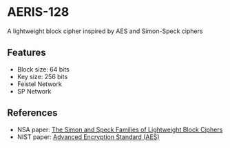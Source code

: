 
# AERIS-128

A lightweight block cipher inspired by AES and Simon-Speck ciphers

## Features

- Block size: 64 bits
- Key size: 256 bits
- Feistel Network
- SP Network

## References

- NSA paper: [The Simon and Speck Families of Lightweight Block Ciphers](https://eprint.iacr.org/2013/404.pdf)
- NIST paper: [Advanced Encryption Standard (AES)](https://nvlpubs.nist.gov/nistpubs/FIPS/NIST.FIPS.197-upd1.pdf)

